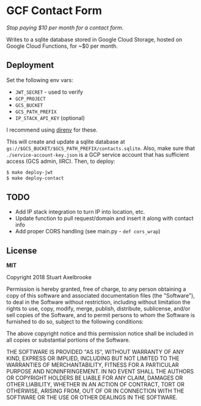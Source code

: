 
# GCF Contact Form

_Stop paying $10 per month for a contact form._

Writes to a sqlite database stored in Google Cloud Storage, hosted on Google Cloud Functions, for ~$0 per month.

## Deployment

Set the following env vars:

- `JWT_SECRET` - used to verify 
- `GCP_PROJECT`
- `GCS_BUCKET`
- `GCS_PATH_PREFIX`
- `IP_STACK_API_KEY` (optional)

I recommend using [direnv](https://direnv.net/) for these.

This will create and update a sqlite database at `gs://$GCS_BUCKET/$GCS_PATH_PREFIX/contacts.sqlite`.  Also, make sure that `./service-account-key.json` is a GCP service account that has sufficient access (GCS admin, IIRC).  Then, to deploy:

```bash
$ make deploy-jwt
$ make deploy-contact
```

## TODO

- Add IP stack integration to turn IP into location, etc.
- Update function to pull request/domain and insert it along with contact info
- Add proper CORS handling (see main.py - `def cors_wrap`)

## License

**MIT**

Copyright 2018 Stuart Axelbrooke

Permission is hereby granted, free of charge, to any person obtaining a copy of this software and associated documentation files (the "Software"), to deal in the Software without restriction, including without limitation the rights to use, copy, modify, merge, publish, distribute, sublicense, and/or sell copies of the Software, and to permit persons to whom the Software is furnished to do so, subject to the following conditions:

The above copyright notice and this permission notice shall be included in all copies or substantial portions of the Software.

THE SOFTWARE IS PROVIDED "AS IS", WITHOUT WARRANTY OF ANY KIND, EXPRESS OR IMPLIED, INCLUDING BUT NOT LIMITED TO THE WARRANTIES OF MERCHANTABILITY, FITNESS FOR A PARTICULAR PURPOSE AND NONINFRINGEMENT. IN NO EVENT SHALL THE AUTHORS OR COPYRIGHT HOLDERS BE LIABLE FOR ANY CLAIM, DAMAGES OR OTHER LIABILITY, WHETHER IN AN ACTION OF CONTRACT, TORT OR OTHERWISE, ARISING FROM, OUT OF OR IN CONNECTION WITH THE SOFTWARE OR THE USE OR OTHER DEALINGS IN THE SOFTWARE.
